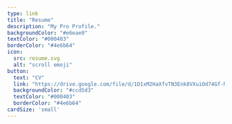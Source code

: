 ```yaml
---
type: link
title: "Resume"
description: "My Pro Profile."
backgroundColor: "#e6eae9"
textColor: "#000403"
borderColor: "#4e6b64"
icon: 
  src: resume.svg
  alt: "scroll emoji"
button: 
  text: "CV"
  link: "https://drive.google.com/file/d/1D1xM2HaXfvTN3Enk8VXuiOd74Gf-Mak5/view?usp=drive_link"
  backgroundColor: "#ccd5d3"
  textColor: "#000403"
  borderColor: "#4e6b64"
cardSize: 'small'
---
```

